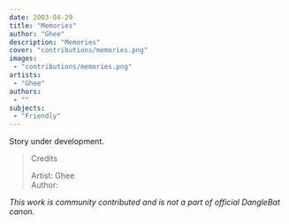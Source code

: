 ```yaml
---
date: 2003-04-29
title: "Memories"
author: "Ghee"
description: "Memories"
cover: "contributions/memories.png"
images:
 - "contributions/memories.png"
artists:
 - "Ghee"
authors:
 - ""
subjects:
 - "Friendly"
---
```

Story under development.
>Credits
>
>Artist: Ghee  
>Author:

*This work is community contributed and is not a part of official DangleBat canon.*
